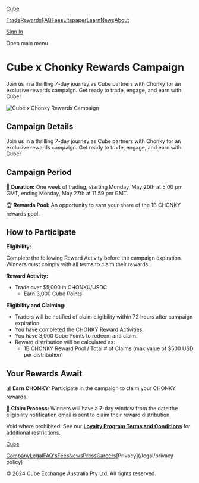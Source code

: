 [Cube](/ "Cube | The World's Fastest Crypto Exchange")

[Trade](/trade)[Rewards](/rewards)[FAQ](/faqs)[Fees](/fees)[Litepaper](/litepaper)[Learn](/learn)[News](/news)[About](/about)

[Sign In](/signin)

Open main menu

# Cube x Chonky Rewards Campaign

Join us in a thrilling 7-day journey as Cube partners with Chonky for an
exclusive rewards campaign. Get ready to trade, engage, and earn with Cube!

![Cube x Chonky Rewards
Campaign](/_next/image?url=https%3A%2F%2Fcdn.sanity.io%2Fimages%2Ffegzy4pk%2Fproduction%2Fd791d0f8f52572d76f0059e39f9450dcc4a569dd-2160x2160.png&w=3840&q=75)

## **Campaign Details**

Join us in a thrilling 7-day journey as Cube partners with Chonky for an
exclusive rewards campaign. Get ready to trade, engage, and earn with Cube!

## **Campaign Period**

📅 **Duration:**  One week of trading, starting Monday, May 20th at 5:00 pm
GMT, ending Monday, May 27th at 11:59 pm GMT.

🏆 **Rewards Pool:**  An opportunity to earn your share of the 1B CHONKY
rewards pool.

## **How to Participate**

**Eligibility:**

Complete the following Reward Activity before the campaign expiration. Winners
must comply with all terms to claim their rewards.

**Reward Activity:**

  * Trade over $5,000 in CHONKU/USDC
    * Earn 3,000 Cube Points

**Eligibility and Claiming:**

  * Traders will be notified of claim eligibility within 72 hours after campaign expiration.
  * You have completed the CHONKY Reward Activities.
  * You have 3,000 Cube Points to redeem and claim.
  * Reward distribution will be calculated as:
    * 1B CHONKY Reward Pool / Total # of Claims (max value of $500 USD per distribution)

## **Your Rewards Await**

💰 **Earn CHONKY:**  Participate in the campaign to claim your CHONKY rewards.

🔗 **Claim Process:**  Winners will have a 7-day window from the date the
eligibility notification email is sent to claim their reward distribution.

Void where prohibited. See our [**Loyalty Program Terms and
Conditions**](https://www.cube.exchange/legal/rewards-terms) for additional
restrictions.

[Cube](/ "Cube | The World's Fastest Crypto Exchange")

[Company](/company)[Legal](/legal)[FAQ's](/faqs)[Fees](/fees)[News](/news)[Press](/press)[Careers](https://www.linkedin.com/company/cubexch/jobs)[Privacy](/legal/privacy-
policy)

[](https://www.twitter.com/cubexch)[](https://www.instagram.com/cubexch/)[](https://www.linkedin.com/company/cubexch)[](https://www.youtube.com/@cubexch)

© 2024 Cube Exchange Australia Pty Ltd, All rights reserved.

